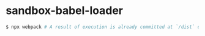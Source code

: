 # sandbox-babel-loader

```sh
$ npx webpack # A result of execution is already committed at `/dist` directory
```
